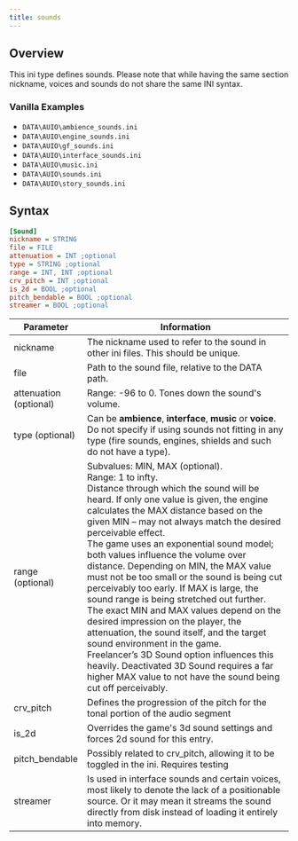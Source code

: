 ```yaml
---
title: sounds
---
```


## Overview

This ini type defines sounds. Please note that while having the same section nickname, voices and sounds do not share the same INI syntax.

### Vanilla Examples

* `DATA\AUIO\ambience_sounds.ini`
* `DATA\AUIO\engine_sounds.ini`
* `DATA\AUIO\gf_sounds.ini`
* `DATA\AUIO\interface_sounds.ini`
* `DATA\AUIO\music.ini`
* `DATA\AUIO\sounds.ini`
* `DATA\AUIO\story_sounds.ini`

## Syntax

```ini
[Sound] 
nickname = STRING 
file = FILE 
attenuation = INT ;optional
type = STRING ;optional
range = INT, INT ;optional
crv_pitch = INT ;optional
is_2d = BOOL ;optional
pitch_bendable = BOOL ;optional
streamer = BOOL ;optional
```

| Parameter              | Information                                                                                                                                                                                                                                                                                         |
| ---------------------- | --------------------------------------------------------------------------------------------------------------------------------------------------------------------------------------------------------------------------------------------------------------------------------------------------- |
| nickname               | The nickname used to refer to the sound in other ini files. This should be unique.                                                                                                                                                                                                                  |
| file                   | Path to the sound file, relative to the DATA path.                                                                                                                                                                                                                                                  |
| attenuation (optional) | Range: -96 to 0. Tones down the sound's volume.                                                                                                                                                                                                                                                  |
| type (optional)        | Can be **ambience**, **interface**, **music** or **voice**. Do not specify if using sounds not fitting in any type (fire sounds, engines, shields and such do not have a type).                                                                                                                     |
| range (optional)       | Subvalues: MIN, MAX (optional).<br/>Range: 1 to infty.<br/>Distance through which the sound will be heard. If only one value is given, the engine calculates the MAX distance based on the given MIN – may not always match the desired perceivable effect.<br/>The game uses an exponential sound model; both values influence the volume over distance. Depending on MIN, the MAX value must not be too small or the sound is being cut perceivably too early. If MAX is large, the sound range is being stretched out further. The exact MIN and MAX values depend on the desired impression on the player, the attenuation, the sound itself, and the target sound environment in the game. <br/>Freelancer’s 3D Sound option influences this heavily. Deactivated 3D Sound requires a far higher MAX value to not have the sound being cut off perceivably.  |
| crv_pitch              | Defines the progression of the pitch for the tonal portion of the audio segment                                                                                                                                                                                                                     |
| is_2d                  | Overrides the game's 3d sound settings and forces 2d sound for this entry.                                                                                                                                                                                                                          |
| pitch_bendable         | Possibly related to crv_pitch, allowing it to be toggled in the ini. Requires testing                                                                                                                                                                                                               |
| streamer               | Is used in interface sounds and certain voices, most likely to denote the lack of a positionable source. Or it may mean it streams the sound directly from disk instead of loading it entirely into memory.                                                                                                                                                                                            |
